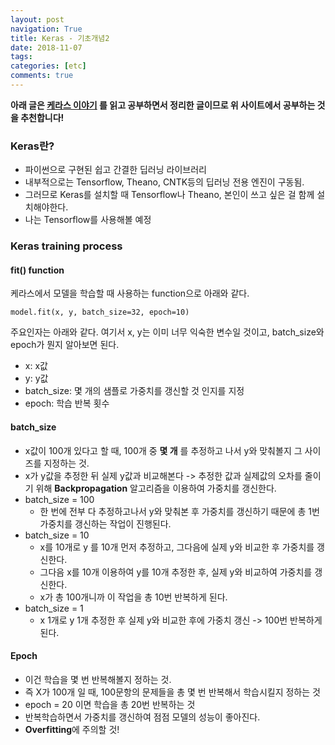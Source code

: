 ```yaml
---
layout: post
navigation: True
title: Keras - 기초개념2
date: 2018-11-07
tags:
categories: [etc]
comments: true
---
```

**아래 글은 [케라스 이야기](https://tykimos.github.io/2017/01/27/Keras_Talk/) 를 읽고 공부하면서 정리한 글이므로 위 사이트에서 공부하는 것을 추천합니다!**

### Keras란?

- 파이썬으로 구현된 쉽고 간결한 딥러닝 라이브러리
- 내부적으로는 Tensorflow, Theano, CNTK등의 딥러닝 전용 엔진이 구동됨.
- 그러므로 Keras를 설치할 때 Tensorflow나 Theano, 본인이 쓰고 싶은 걸 함께 설치해야한다.
- 나는 Tensorflow를 사용해볼 예정


### Keras training process

#### fit() function

케라스에서 모델을 학습할 때 사용하는 function으로 아래와 같다.

```
model.fit(x, y, batch_size=32, epoch=10)
```

주요인자는 아래와 같다. 여기서 x, y는 이미 너무 익숙한 변수일 것이고, batch_size와 epoch가 뭔지 알아보면 된다.

- x: x값
- y: y값
- batch_size: 몇 개의 샘플로 가중치를 갱신할 것 인지를 지정
- epoch: 학습 반복 횟수

#### batch_size

- x값이 100개 있다고 할 때, 100개 중 **몇 개** 를 추정하고 나서 y와 맞춰볼지 그 사이즈를 지정하는 것.
- x가 y값을 추정한 뒤 실제 y값과 비교해본다 -> 추정한 값과 실제값의 오차를 줄이기 위해 **Backpropagation** 알고리즘을 이용하여 가중치를 갱신한다.
- batch_size = 100
  - 한 번에 전부 다 추정하고나서 y와 맞춰본 후 가중치를 갱신하기 때문에 총 1번 가중치를 갱신하는 작업이 진행된다.
- batch_size = 10
  - x를 10개로 y 를 10개 먼저 추정하고, 그다음에 실제 y와 비교한 후 가중치를 갱신한다.
  - 그다음 x를 10개 이용하여 y를 10개 추정한 후, 실제 y와 비교하여 가중치를 갱신한다.
  - x가 총 100개니까 이 작업을 총 10번 반복하게 된다.
- batch_size = 1
  - x 1개로 y 1개 추정한 후 실제 y와 비교한 후에 가중치 갱신 -> 100번 반복하게 된다.

#### Epoch

- 이건 학습을 몇 번 반복해볼지 정하는 것.
- 즉 X가 100개 일 때, 100문항의 문제들을 총 몇 번 반복해서 학습시킬지 정하는 것
- epoch = 20 이면 학습을 총 20번 반복하는 것
- 반복학습하면서 가중치를 갱신하여 점점 모델의 성능이 좋아진다.
- **Overfitting**에 주의할 것!
